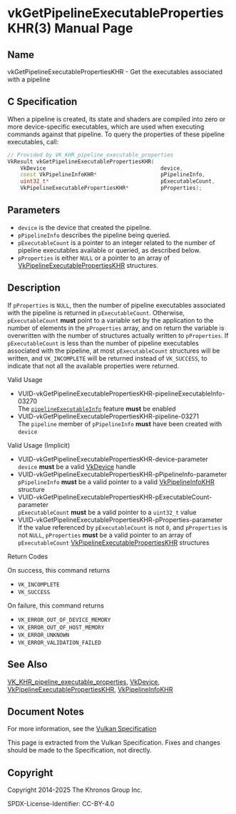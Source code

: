 # vkGetPipelineExecutablePropertiesKHR(3) Manual Page

## Name

vkGetPipelineExecutablePropertiesKHR - Get the executables associated with a pipeline



## [](#_c_specification)C Specification

When a pipeline is created, its state and shaders are compiled into zero or more device-specific executables, which are used when executing commands against that pipeline. To query the properties of these pipeline executables, call:

```c++
// Provided by VK_KHR_pipeline_executable_properties
VkResult vkGetPipelineExecutablePropertiesKHR(
    VkDevice                                    device,
    const VkPipelineInfoKHR*                    pPipelineInfo,
    uint32_t*                                   pExecutableCount,
    VkPipelineExecutablePropertiesKHR*          pProperties);
```

## [](#_parameters)Parameters

- `device` is the device that created the pipeline.
- `pPipelineInfo` describes the pipeline being queried.
- `pExecutableCount` is a pointer to an integer related to the number of pipeline executables available or queried, as described below.
- `pProperties` is either `NULL` or a pointer to an array of [VkPipelineExecutablePropertiesKHR](https://registry.khronos.org/vulkan/specs/latest/man/html/VkPipelineExecutablePropertiesKHR.html) structures.

## [](#_description)Description

If `pProperties` is `NULL`, then the number of pipeline executables associated with the pipeline is returned in `pExecutableCount`. Otherwise, `pExecutableCount` **must** point to a variable set by the application to the number of elements in the `pProperties` array, and on return the variable is overwritten with the number of structures actually written to `pProperties`. If `pExecutableCount` is less than the number of pipeline executables associated with the pipeline, at most `pExecutableCount` structures will be written, and `VK_INCOMPLETE` will be returned instead of `VK_SUCCESS`, to indicate that not all the available properties were returned.

Valid Usage

- [](#VUID-vkGetPipelineExecutablePropertiesKHR-pipelineExecutableInfo-03270)VUID-vkGetPipelineExecutablePropertiesKHR-pipelineExecutableInfo-03270  
  The [`pipelineExecutableInfo`](https://registry.khronos.org/vulkan/specs/latest/html/vkspec.html#features-pipelineExecutableInfo) feature **must** be enabled
- [](#VUID-vkGetPipelineExecutablePropertiesKHR-pipeline-03271)VUID-vkGetPipelineExecutablePropertiesKHR-pipeline-03271  
  The `pipeline` member of `pPipelineInfo` **must** have been created with `device`

Valid Usage (Implicit)

- [](#VUID-vkGetPipelineExecutablePropertiesKHR-device-parameter)VUID-vkGetPipelineExecutablePropertiesKHR-device-parameter  
  `device` **must** be a valid [VkDevice](https://registry.khronos.org/vulkan/specs/latest/man/html/VkDevice.html) handle
- [](#VUID-vkGetPipelineExecutablePropertiesKHR-pPipelineInfo-parameter)VUID-vkGetPipelineExecutablePropertiesKHR-pPipelineInfo-parameter  
  `pPipelineInfo` **must** be a valid pointer to a valid [VkPipelineInfoKHR](https://registry.khronos.org/vulkan/specs/latest/man/html/VkPipelineInfoKHR.html) structure
- [](#VUID-vkGetPipelineExecutablePropertiesKHR-pExecutableCount-parameter)VUID-vkGetPipelineExecutablePropertiesKHR-pExecutableCount-parameter  
  `pExecutableCount` **must** be a valid pointer to a `uint32_t` value
- [](#VUID-vkGetPipelineExecutablePropertiesKHR-pProperties-parameter)VUID-vkGetPipelineExecutablePropertiesKHR-pProperties-parameter  
  If the value referenced by `pExecutableCount` is not `0`, and `pProperties` is not `NULL`, `pProperties` **must** be a valid pointer to an array of `pExecutableCount` [VkPipelineExecutablePropertiesKHR](https://registry.khronos.org/vulkan/specs/latest/man/html/VkPipelineExecutablePropertiesKHR.html) structures

Return Codes

On success, this command returns

- `VK_INCOMPLETE`
- `VK_SUCCESS`

On failure, this command returns

- `VK_ERROR_OUT_OF_DEVICE_MEMORY`
- `VK_ERROR_OUT_OF_HOST_MEMORY`
- `VK_ERROR_UNKNOWN`
- `VK_ERROR_VALIDATION_FAILED`

## [](#_see_also)See Also

[VK\_KHR\_pipeline\_executable\_properties](https://registry.khronos.org/vulkan/specs/latest/man/html/VK_KHR_pipeline_executable_properties.html), [VkDevice](https://registry.khronos.org/vulkan/specs/latest/man/html/VkDevice.html), [VkPipelineExecutablePropertiesKHR](https://registry.khronos.org/vulkan/specs/latest/man/html/VkPipelineExecutablePropertiesKHR.html), [VkPipelineInfoKHR](https://registry.khronos.org/vulkan/specs/latest/man/html/VkPipelineInfoKHR.html)

## [](#_document_notes)Document Notes

For more information, see the [Vulkan Specification](https://registry.khronos.org/vulkan/specs/latest/html/vkspec.html#vkGetPipelineExecutablePropertiesKHR)

This page is extracted from the Vulkan Specification. Fixes and changes should be made to the Specification, not directly.

## [](#_copyright)Copyright

Copyright 2014-2025 The Khronos Group Inc.

SPDX-License-Identifier: CC-BY-4.0
